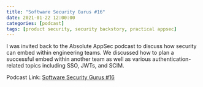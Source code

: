 ```yaml
---
title: "Software Security Gurus #16"
date: 2021-01-22 12:00:00
categories: [podcast]
tags: [product security, security backstory, practical appsec]
---
```


I was invited back to the Absolute AppSec podcast to discuss how security can embed within engineering teams. We discussed how to plan a successful embed within another team as well as various authentication-related topics including SSO, JWTs, and SCIM.

Podcast Link: [Software Security Gurus #16](https://www.softwaresecuritygurus.com/podcast-episode/software-security-gurus-episode-16-leif-dreizler)
